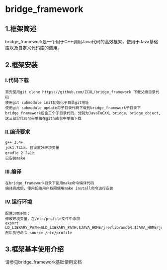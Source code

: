 # bridge_framework
## 1.框架简述
  bridge_framework是一个用于C++调用Java代码的高效框架，使用于Java基础库以及自定义代码库的调用。
## 2.框架安装
  ### I.代码下载
    首先使用git clone https://github.com/ZCXL/bridge_framework 下载父级目录代码
    使用git submodule init初始化子目录git地址
    使用git submodule update将子目录代码下载到bridge_framework子目录下
    bridge_framework包含三个子目录代码，分别为JavaToCXX、bridge、bridge_object,这三部分代码可带单独在github仓中单独下载
  ### II.编译要求
    g++ 3.4+
    jdk1.7以上，且设置好环境变量
    gradle 2.2以上
    已安装make
  ### III.编译
    在bridge_framework目录下使用make命令编译代码
    编译完成后，使用超级用户权限使用make install命令进行安装
  ### IV.运行环境
    配置JVM环境：
    修改环境变量，在/etc/profile文件中添加
    export LD_LIBRARY_PATH=$LD_LIBRARY_PATH:$JAVA_HOME/jre/lib/amd64:$JAVA_HOME/jre/lib/amd64/server
    然后执行命令 source /etc/profile
## 3.框架基本使用介绍
  请参见bridge_framework基础使用文档
      
